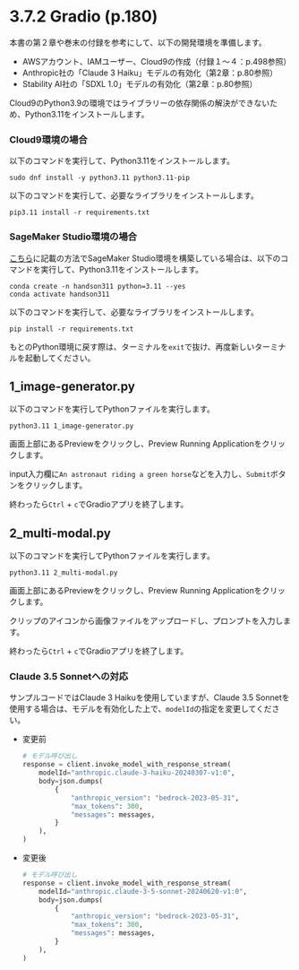 # 3.7.2 Gradio (p.180)

本書の第２章や巻末の付録を参考にして、以下の開発環境を準備します。

- AWSアカウント、IAMユーザー、Cloud9の作成（付録１～４：p.498参照）
- Anthropic社の「Claude 3 Haiku」モデルの有効化（第2章：p.80参照）
- Stability AI社の「SDXL 1.0」モデルの有効化（第2章：p.80参照）

Cloud9のPython3.9の環境ではライブラリーの依存関係の解決ができないため、Python3.11をインストールします。

### Cloud9環境の場合

以下のコマンドを実行して、Python3.11をインストールします。

```shell
sudo dnf install -y python3.11 python3.11-pip
```

以下のコマンドを実行して、必要なライブラリをインストールします。

```shell
pip3.11 install -r requirements.txt
```

### SageMaker Studio環境の場合

[こちら](https://qiita.com/minorun365/items/f5289163795d5d7b21e2)に記載の方法でSageMaker Studio環境を構築している場合は、以下のコマンドを実行して、Python3.11をインストールします。

```shell
conda create -n handson311 python=3.11 --yes
conda activate handson311
```

以下のコマンドを実行して、必要なライブラリをインストールします。

```shell
pip install -r requirements.txt
```

もとのPython環境に戻す際は、ターミナルを`exit`で抜け、再度新しいターミナルを起動してください。

## 1_image-generator.py

以下のコマンドを実行してPythonファイルを実行します。

```shell
python3.11 1_image-generator.py
```

画面上部にあるPreviewをクリックし、Preview Running Applicationをクリックします。

input入力欄に`An astronaut riding a green horse`などを入力し、`Submit`ボタンをクリックします。

終わったら`Ctrl` + `c`でGradioアプリを終了します。

## 2_multi-modal.py

以下のコマンドを実行してPythonファイルを実行します。

```shell
python3.11 2_multi-modal.py
```

画面上部にあるPreviewをクリックし、Preview Running Applicationをクリックします。

クリップのアイコンから画像ファイルをアップロードし、プロンプトを入力します。

終わったら`Ctrl` + `c`でGradioアプリを終了します。

### Claude 3.5 Sonnetへの対応

サンプルコードではClaude 3 Haikuを使用していますが、Claude 3.5 Sonnetを使用する場合は、モデルを有効化した上で、`modelId`の指定を変更してください。

* 変更前
    ```python
    # モデル呼び出し
    response = client.invoke_model_with_response_stream(
        modelId="anthropic.claude-3-haiku-20240307-v1:0",
        body=json.dumps(
            {
                "anthropic_version": "bedrock-2023-05-31",
                "max_tokens": 300,
                "messages": messages,
            }
        ),
    )
    ```

* 変更後
    ```python
    # モデル呼び出し
    response = client.invoke_model_with_response_stream(
        modelId="anthropic.claude-3-5-sonnet-20240620-v1:0",
        body=json.dumps(
            {
                "anthropic_version": "bedrock-2023-05-31",
                "max_tokens": 300,
                "messages": messages,
            }
        ),
    )
    ```
